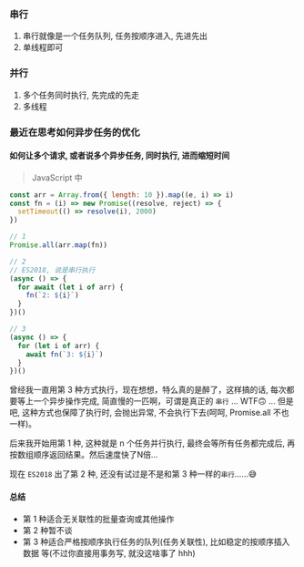 ### 串行

1. 串行就像是一个任务队列, 任务按顺序进入, 先进先出
2. 单线程即可


### 并行

1. 多个任务同时执行, 先完成的先走
2. 多线程

### 最近在思考如何异步任务的优化

#### 如何让多个请求, 或者说多个异步任务, **同时**执行, 进而缩短时间

> JavaScript 中
```javascript
const arr = Array.from({ length: 10 }).map((e, i) => i)
const fn = (i) => new Promise((resolve, reject) => {
  setTimeout(() => resolve(i), 2000)
})

// 1
Promise.all(arr.map(fn))

// 2
// ES2018, 说是串行执行
(async () => {
  for await (let i of arr) {
    fn(`2: ${i}`)
  }
})()

// 3
(async () => {
  for (let i of arr) {
    await fn(`3: ${i}`)
  }
})()

```

曾经我一直用第 3 种方式执行，现在想想，特么真的是醉了，这样搞的话, 每次都要等上一个异步操作完成, 简直慢的一匹啊，可谓是真正的 `串行` ... WTF🙃 ... 但是吧, 这种方式也保障了执行时, 会抛出异常, 不会执行下去(呵呵, Promise.all 不也一样)。

后来我开始用第 1 种, 这种就是 n 个任务并行执行, 最终会等所有任务都完成后, 再按数组顺序返回结果。然后速度快了N倍...

现在 `ES2018` 出了第 2 种, 还没有试过是不是和第 3 种一样的`串行`......😅

#### 总结

- 第 1 种适合无关联性的批量查询或其他操作
- 第 2 种暂不谈
- 第 3 种适合严格按顺序执行任务的队列(任务关联性), 比如稳定的按顺序插入数据 等(不过你直接用事务写, 就没这啥事了 hhh)
